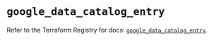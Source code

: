 # `google_data_catalog_entry`

Refer to the Terraform Registry for docs: [`google_data_catalog_entry`](https://registry.terraform.io/providers/hashicorp/google/6.25.0/docs/resources/data_catalog_entry).

